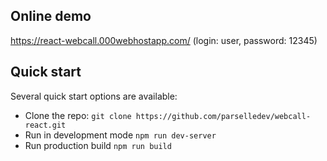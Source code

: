 ## Online demo
https://react-webcall.000webhostapp.com/  (login: user, password: 12345)

## Quick start

Several quick start options are available:
- Clone the repo: `git clone https://github.com/parselledev/webcall-react.git`
- Run in development mode `npm run dev-server`
- Run production build `npm run build`